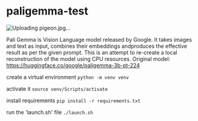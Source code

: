 # paligemma-test
![Uploading pigeon.jpg…]()

Pali Gemma is Vision Language model released by Google. It takes images and text as input, combines their embeddings andproduces the effective result as per the given prompt.
This is an attempt to re-create a local reconstruction of the model using CPU resources.
Original model: https://huggingface.co/google/paligemma-3b-pt-224

create a virtual environment
`python -m venv venv`

activate it
`source venv/Scripts/activate`

install requirements
`pip install -r requirements.txt`

run the 'launch.sh' file
`./launch.sh`
